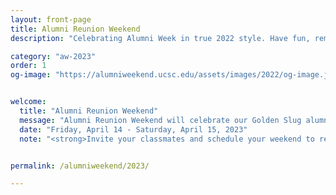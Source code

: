 ```yaml
---
layout: front-page
title: Alumni Reunion Weekend
description: "Celebrating Alumni Week in true 2022 style. Have fun, remember your roots, reignite your passions, and connect like never before as our first virtual Alumni Week zooms you back to campus."

category: "aw-2023"
order: 1
og-image: "https://alumniweekend.ucsc.edu/assets/images/2022/og-image.jpg"


welcome:
  title: "Alumni Reunion Weekend"
  message: "Alumni Reunion Weekend will celebrate our Golden Slug alumni from the classes of 1965-1973. <br/>This meaningful weekend will be filled with college-specific events and special moments to honor alumni celebrating their 50th or greater reunion milestones. <br/>We are excited to welcome these pioneers back to UC Santa Cruz for this special weekend."
  date: "Friday, April 14 - Saturday, April 15, 2023"
  note: "<strong>Invite your classmates and schedule your weekend to reconnect and remember in the way most meaningful for you.</strong></p><p>Peruse the weekend event schedule and register! Reach out to classmates and encourage them to join you at Alumni Reunion Weekend."


permalink: /alumniweekend/2023/

---
```



<style>
  .page-utilities {
    display: none;
  }
</style>

<!--
<section class="heading">
  <h2 class="underline">Featured Events</h2>
</section>
<div class="events-card-list fade-out-siblings">
  {% for featured in page.featured %}
    <a class="events-card" href="{{ featured.url }}">
      <div class="events-card-content">
        <div class="date">
          <div class="month">{{ featured.date | date: "%b" }}</div>
          <div class="day">{{ featured.date | date: "%d" }}</div>
        </div>
          <div class="inner">
            <div class="image">
            <img src="{{ featured.image }}" alt="{{ featured.title }}"/>
            </div>
            <div class="card-content">
              <h4 class="header underline">{{ featured.title }}</h4>
              <p class="event-description">{{ featured.description }}</p>
            <div class="tags">
              <span class="topics-title">
                <div class="time">
                <i class="fa fa-clock-o turquiose-text"></i>{{ featured.date | date: "%A, %B %e, %Y" }} {% if featured.starttime != null %} at {% endif %}{{ featured.starttime }}
                {% if featured.endtime != null %} to {{ featured.endtime }} {% endif %}
                </div>
                <div class="location">
                  <i class="fa fa-map-marker turquiose-text"></i> {{ featured.location }}
                </div>
              </span>
            </div>
          </div>
        </div>
      </div>
    </a>
  {% endfor %}
</div>
-->
<!-- End three current events: Tag Home to display -->
<!--
<div class="more no-border">
  <a href="https://calendar.ucsc.edu/alumni_week" class="button primary">
    View more events
  </a>
</div>
-->
